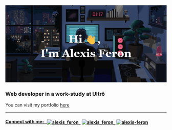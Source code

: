 <img src="/assets/header.gif" alt="Hi👋, I'm Alexis Feron" />

<h3 align="left">Web developer in a work-study at Ultrō</h3>
You can visit my portfolio
<a href="https://alexis-feron.com/"> here</h3>

---

<h4 align="left" space>Connect with me:&nbsp;&nbsp;
<a href="https://instagram.com/alexis_feron_" target="blank"><img align="center" src="https://raw.githubusercontent.com/rahuldkjain/github-profile-readme-generator/master/src/images/icons/Social/instagram.svg" alt="alexis_feron_" height="30" width="30" /></a>
<a href="https://x.com/alexis_feron_" target="blank"><img align="center" src="https://branditechture.agency/brand-logos/wp-content/uploads/wpdm-cache/Twitter-X-Rounded-Icon-900x0.png" alt="alexis_feron_" height="50" width="65" /></a>
<a href="https://linkedin.com/in/alexis-feron" target="blank"><img align="center" src="https://raw.githubusercontent.com/rahuldkjain/github-profile-readme-generator/master/src/images/icons/Social/linked-in-alt.svg" alt="alexis-feron" height="30" width="30" /></a> 
</h4>
